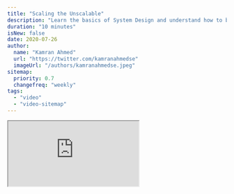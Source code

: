 ```yaml
---
title: "Scaling the Unscalable"
description: "Learn the basics of System Design and understand how to build a scalable application."
duration: "10 minutes"
isNew: false
date: 2020-07-26
author:
  name: "Kamran Ahmed"
  url: "https://twitter.com/kamranahmedse"
  imageUrl: "/authors/kamranahmedse.jpeg"
sitemap:
  priority: 0.7
  changefreq: "weekly"
tags:
  - "video"
  - "video-sitemap"
---
```


<iframe class="w-full aspect-video mb-5" src="https://www.youtube.com/embed/a2rcgzludDU" title="Scaling the Unscalable"></iframe>